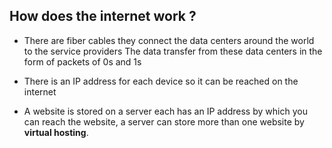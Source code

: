 ## How does the internet work ?
- There are fiber cables they connect the data centers around the world to the service providers 
The data transfer from these data centers in the form of packets of 0s and 1s

- There is an IP address for each device so it can be reached on the internet 

- A website is stored on a server each has an IP address by which you can reach the website, a server can store more than one website by **virtual hosting**.
